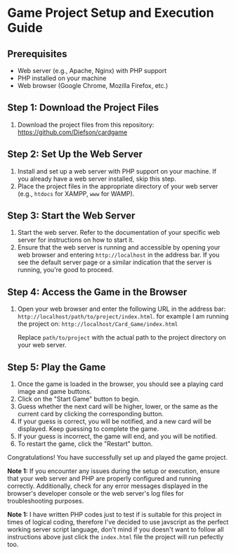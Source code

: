 # Game Project Setup and Execution Guide

## Prerequisites
- Web server (e.g., Apache, Nginx) with PHP support
- PHP installed on your machine
- Web browser (Google Chrome, Mozilla Firefox, etc.)

## Step 1: Download the Project Files
1. Download the project files from this repository: https://github.com/Djefson/cardgame
   
## Step 2: Set Up the Web Server
1. Install and set up a web server with PHP support on your machine. If you already have a web server installed, skip this step.
2. Place the project files in the appropriate directory of your web server (e.g., `htdocs` for XAMPP, `www` for WAMP).

## Step 3: Start the Web Server
1. Start the web server. Refer to the documentation of your specific web server for instructions on how to start it.
2. Ensure that the web server is running and accessible by opening your web browser and entering `http://localhost` in the address bar. If you see the default server page or a similar indication that the server is running, you're good to proceed.

## Step 4: Access the Game in the Browser
1. Open your web browser and enter the following URL in the address bar: `http://localhost/path/to/project/index.html`.  for example I am running the project on: `http://localhost/Card_Game/index.html`

   Replace `path/to/project` with the actual path to the project directory on your web server.

## Step 5: Play the Game
1. Once the game is loaded in the browser, you should see a playing card image and game buttons.
2. Click on the "Start Game" button to begin.
3. Guess whether the next card will be higher, lower, or the same as the current card by clicking the corresponding button.
4. If your guess is correct, you will be notified, and a new card will be displayed. Keep guessing to complete the game.
5. If your guess is incorrect, the game will end, and you will be notified.
6. To restart the game, click the "Restart" button.

Congratulations! You have successfully set up and played the game project.

**Note 1:** If you encounter any issues during the setup or execution, ensure that your web server and PHP are properly configured and running correctly. Additionally, check for any error messages displayed in the browser's developer console or the web server's log files for troubleshooting purposes.

**Note 1:**  I have written PHP codes just to test if is suitable for this project in times of logical coding, therefore I've decided to use javscript as the perfect  working server script language, don't mind if you doesn't want to follow all instructions above just click the  `index.html` file the project will run pefectly too.
